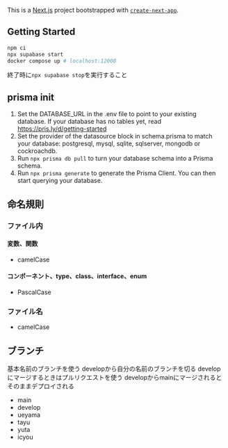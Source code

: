 This is a [Next.js](https://nextjs.org/) project bootstrapped with [`create-next-app`](https://github.com/vercel/next.js/tree/canary/packages/create-next-app).

## Getting Started

```sh
npm ci
npx supabase start
docker compose up # localhost:12000
```

終了時に`npx supabase stop`を実行すること

## prisma init

1. Set the DATABASE_URL in the .env file to point to your existing database. If your database has no tables yet, read https://pris.ly/d/getting-started
2. Set the provider of the datasource block in schema.prisma to match your database: postgresql, mysql, sqlite, sqlserver, mongodb or cockroachdb.
3. Run `npx prisma db pull` to turn your database schema into a Prisma schema.
4. Run `npx prisma generate` to generate the Prisma Client. You can then start querying your database.

## 命名規則
### ファイル内
#### 変数、関数
- camelCase

#### コンポーネント、type、class、interface、enum
- PascalCase

### ファイル名
- camelCase

## ブランチ
基本名前のブランチを使う
developから自分の名前のブランチを切る
developにマージするときはプルリクエストを使う
developからmainにマージされるとそのままデプロイされる

- main
- develop
- ueyama
- tayu
- yuta
- icyou